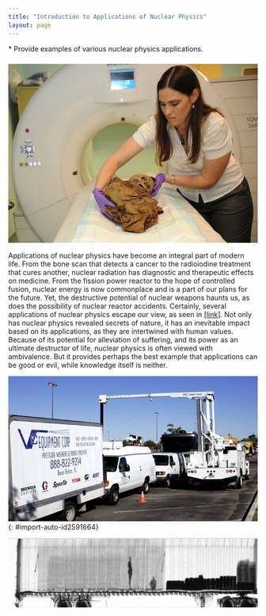 ```yaml
---
title: "Introduction to Applications of Nuclear Physics"
layout: page
---
```





<div class="abstract" markdown="1">
* Provide examples of various nuclear physics applications.
</div>



### 

![The image shows a woman preparing for scanning of a child mummy with a cylindrical instrument.](../resources/Figure_33_00_01.jpg "Tori Randall, Ph.D., curator for the Department of Physical Anthropology at the San Diego Museum of Man, prepares a 550-year-old Peruvian child mummy for a CT scan at Naval Medical Center San Diego. (credit: U.S. Navy photo by Mass Communication Specialist 3rd Class Samantha A. Lewis)")

Applications of nuclear physics have become an integral part of modern life. From the bone scan that detects a cancer to the radioiodine treatment that cures another, nuclear radiation has diagnostic and therapeutic effects on medicine. From the fission power reactor to the hope of controlled fusion, nuclear energy is now commonplace and is a part of our plans for the future. Yet, the destructive potential of nuclear weapons haunts us, as does the possibility of nuclear reactor accidents. Certainly, several applications of nuclear physics escape our view, as seen in [\[link\]](#import-auto-id2591664). Not only has nuclear physics revealed secrets of nature, it has an inevitable impact based on its applications, as they are intertwined with human values. Because of its potential for alleviation of suffering, and its power as an ultimate destructor of life, nuclear physics is often viewed with ambivalence. But it provides perhaps the best example that applications can be good or evil, while knowledge itself is neither.

![Vehicles being inspected by another vehicle with a boom-type x-ray scanner attached to it.](../resources/Figure_33_00_02.jpg "Customs officers inspect vehicles using neutron irradiation. Cars and trucks pass through portable x-ray machines that reveal their contents. (credit: Gerald L. Nino, CBP, U.S. Dept. of Homeland Security)"){: #import-auto-id2591664}

![Gamma-ray scanned image of two stowaways hiding inside a big truck.](../resources/Figure_33_00_03.jpg "This image shows two stowaways caught illegally entering the United States from Canada. (credit: U.S. Customs and Border Protection)")
